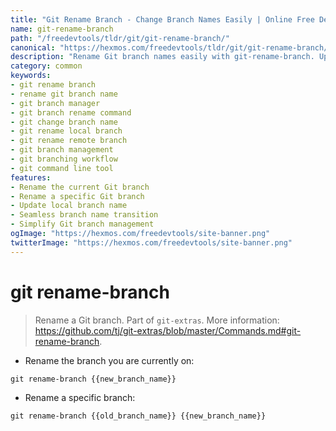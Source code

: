 ```yaml
---
title: "Git Rename Branch - Change Branch Names Easily | Online Free DevTools by Hexmos"
name: git-rename-branch
path: "/freedevtools/tldr/git/git-rename-branch/"
canonical: "https://hexmos.com/freedevtools/tldr/git/git-rename-branch/"
description: "Rename Git branch names easily with git-rename-branch. Update local and remote branches, manage your repository efficiently. Free online tool, no registration required."
category: common
keywords:
- git rename branch
- rename git branch name
- git branch manager
- git branch rename command
- git change branch name
- git rename local branch
- git rename remote branch
- git branch management
- git branching workflow
- git command line tool
features:
- Rename the current Git branch
- Rename a specific Git branch
- Update local branch name
- Seamless branch name transition
- Simplify Git branch management
ogImage: "https://hexmos.com/freedevtools/site-banner.png"
twitterImage: "https://hexmos.com/freedevtools/site-banner.png"
---
```


# git rename-branch

> Rename a Git branch.
> Part of `git-extras`.
> More information: <https://github.com/tj/git-extras/blob/master/Commands.md#git-rename-branch>.

- Rename the branch you are currently on:

`git rename-branch {{new_branch_name}}`

- Rename a specific branch:

`git rename-branch {{old_branch_name}} {{new_branch_name}}`
